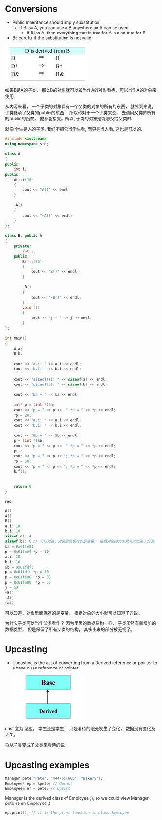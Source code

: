 # Conversions

- Public Inheritance should imply substitution
  - If B isa A, you can use a B anywhere an A can be used.
    - if B isa A, then everything that is true for A is also true for B
- Be careful if the substitution is not valid!

<img src="22向上造型.assets/image-20220210211159457.png" alt="image-20220210211159457" style="zoom: 33%;" />

如果B是A的子类， 那么B的对象就可以被当作A的对象看待，可以当作A的对象来使用



从内容来看， 一个子类的对象具有一个父类的对象的所有的东西， 就外观来说， 子类继承了父类的public的东西， 所以你对于一个子类来说， 去调用父类的所有的public的函数， 他都能接受。所以, 子类的对象是能够交给父类的.

就像 学生是人的子类, 我们不把它当学生看, 而只是当人看, 这也是可以的.



```c++
#include <iostream>
using namespace std;

class A
{
public:
    int i;
public:
    A():i(10)
    {
        cout << "A()" << endl;
    }

    ~A()
    {
        cout << "~A()" << endl;
    }
};

class B: public A
{
    private:
        int j;
    public:
        B():j(30)  
        {
            cout << "B()" << endl;
        }

        ~B()
        {
            cout << "~B()" << endl;
        }
        void f()
        {
            cout << "j = " << j << endl;
        }
};

int main()
{
    A a;
    B b;

    cout << "a.i: " << a.i << endl;
    cout << "b.i: " << b.i << endl;

    cout << "sizeof(a): " << sizeof(a) << endl;
    cout << "sizeof(b): " << sizeof(b) << endl;

    cout << "&a = " << &a << endl;

    int* p = (int *)&a;
    cout << "p = " << p <<  " *p = " << *p << endl;
    *p = 20;
    cout << "a.i: " << a.i << endl;
    cout << "b.i: " << b.i << endl;

    cout << "&b = " << &b << endl;
    p = (int *)&b;
    cout << "p = " << p <<  " *p = " << *p << endl;
    p++;
    cout << "p = " << p << "; *p = " << *p << endl;
    *p = 50;
    cout << "p = " << p << "; *p = " << *p << endl;
    b.f();


    return 0;
}
```

res:

```c++
A()
A()
B()
a.i: 10
b.i: 10
sizeof(a): 4
sizeof(b): 8 // 可以知道，对象里面保存的是变量， 根据对象的大小就可以知道了的说。
&a = 0x61fe04
p = 0x61fe04 *p = 10
a.i: 20
b.i: 10
&b = 0x61fdfc
p = 0x61fdfc *p = 10
p = 0x61fe00; *p = 30
p = 0x61fe00; *p = 50
j = 50
~B()
~A()
~A()
```



可以知道，对象里面保存的是变量， 根据对象的大小就可以知道了的说。

为什么子类可以当作父类看作？ 因为里面的数据结构一样， 子类虽然有新增加的数据类型， 但是保留了所有父类的结构， 其多出来的部分被无视了。



# Upcasting

- Upcasting is the act of converting from a Derived reference or pointer to a base class reference or pointer.

  <img src="22向上造型.assets/image-20220216172054392.png" alt="image-20220216172054392" style="zoom: 33%;" />

cast 意为 造型， 学生还是学生， 只是看待的眼光发生了变化， 数据没有变化及丢失。

将从子类变成了父类来看待的说



# Upcasting examples

```c++
Manager pete("Pete", "444-55-666", "Bakery");
Employee* ep = &pete; // Upcast
Employee& er = pete; // Upcast
```

Manager is the derived class of Employee ;), so we could view Manager pete as an Employee ;)

```c++
ep.print(); // it is the print function in class Employee
```



